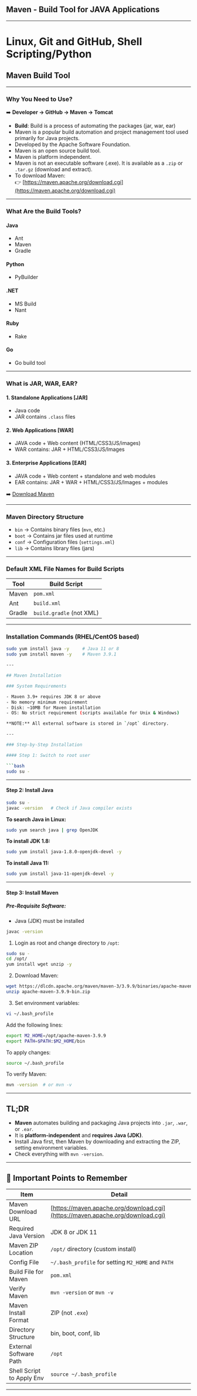 ## Maven - Build Tool for JAVA Applications
---
# Linux, Git and GitHub, Shell Scripting/Python

## Maven Build Tool

---

### Why You Need to Use?

➡️ **Developer → GitHub → Maven → Tomcat**

- **Build**: Build is a process of automating the packages (jar, war, ear)
- Maven is a popular build automation and project management tool used primarily for Java projects.
- Developed by the Apache Software Foundation.
- Maven is an open source build tool.
- Maven is platform independent.
- Maven is not an executable software (.exe). It is available as a `.zip` or `.tar.gz` (download and extract).
- To download Maven:  
  👉 [https://maven.apache.org/download.cgi](https://maven.apache.org/download.cgi)

---

### What Are the Build Tools?

#### Java
- Ant
- Maven
- Gradle

#### Python
- PyBuilder

#### .NET
- MS Build
- Nant

#### Ruby
- Rake

#### Go
- Go build tool

---

### What is JAR, WAR, EAR?

#### 1. Standalone Applications [JAR]
- Java code  
- JAR contains `.class` files

#### 2. Web Applications [WAR]
- JAVA code + Web content (HTML/CSS3/JS/images)  
- WAR contains: JAR + HTML/CSS3/JS/Images

#### 3. Enterprise Applications [EAR]
- JAVA code + Web content + standalone and web modules  
- EAR contains: JAR + WAR + HTML/CSS3/JS/Images + modules

➡️ [Download Maven](https://maven.apache.org/download.cgi)

---

### Maven Directory Structure

- `bin` → Contains binary files (`mvn`, etc.)
- `boot` → Contains jar files used at runtime
- `conf` → Configuration files (`settings.xml`)
- `lib` → Contains library files (jars)

---

### Default XML File Names for Build Scripts

| Tool   | Build Script            |
|--------|-------------------------|
| Maven  | `pom.xml`               |
| Ant    | `build.xml`             |
| Gradle | `build.gradle` (not XML)|

---

### Installation Commands (RHEL/CentOS based)

```bash
sudo yum install java -y     # Java 11 or 8
sudo yum install maven -y    # Maven 3.9.1

---

## Maven Installation

### System Requirements

- Maven 3.9+ requires JDK 8 or above
- No memory minimum requirement
- Disk: ~10MB for Maven installation
- OS: No strict requirement (scripts available for Unix & Windows)

**NOTE:** All external software is stored in `/opt` directory.

---

### Step-by-Step Installation

#### Step 1: Switch to root user

```bash
sudo su -
```

---

#### Step 2: Install Java

```bash
sudo su -
javac -version   # Check if Java compiler exists
```

**To search Java in Linux:**

```bash
sudo yum search java | grep OpenJDK
```

**To install JDK 1.8:**

```bash
sudo yum install java-1.8.0-openjdk-devel -y
```

**To install Java 11:**

```bash
sudo yum install java-11-openjdk-devel -y
```

---

#### Step 3: Install Maven

##### Pre-Requisite Software:
- Java (JDK) must be installed

```bash
javac -version
```

1. Login as root and change directory to `/opt`:

```bash
sudo su -
cd /opt/
yum install wget unzip -y
```

2. Download Maven:

```bash
wget https://dlcdn.apache.org/maven/maven-3/3.9.9/binaries/apache-maven-3.9.9-bin.zip
unzip apache-maven-3.9.9-bin.zip
```

3. Set environment variables:

```bash
vi ~/.bash_profile
```

Add the following lines:

```bash
export M2_HOME=/opt/apache-maven-3.9.9
export PATH=$PATH:$M2_HOME/bin
```

To apply changes:

```bash
source ~/.bash_profile
```

To verify Maven:

```bash
mvn -version  # or mvn -v
```

---

## TL;DR

- **Maven** automates building and packaging Java projects into `.jar`, `.war`, or `.ear`.
- It is **platform-independent** and **requires Java (JDK)**.
- Install Java first, then Maven by downloading and extracting the ZIP, setting environment variables.
- Check everything with `mvn -version`.

---

## 🧠 Important Points to Remember

| Item                     | Detail                                                                 |
|--------------------------|------------------------------------------------------------------------|
| Maven Download URL       | [https://maven.apache.org/download.cgi](https://maven.apache.org/download.cgi) |
| Required Java Version    | JDK 8 or JDK 11                                                        |
| Maven ZIP Location       | `/opt/` directory (custom install)                                     |
| Config File              | `~/.bash_profile` for setting `M2_HOME` and `PATH`                     |
| Build File for Maven     | `pom.xml`                                                              |
| Verify Maven             | `mvn -version` or `mvn -v`                                             |
| Maven Install Format     | ZIP (not `.exe`)                                                       |
| Directory Structure      | bin, boot, conf, lib                                                   |
| External Software Path   | `/opt`                                                                 |
| Shell Script to Apply Env| `source ~/.bash_profile`                                              |

---

```

